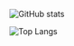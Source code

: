 ![GitHub stats](https://github-readme-stats.vercel.app/api?username=vansh2101&show_icons=true&theme=chartreuse-dark)

![Top Langs](https://github-readme-stats.vercel.app/api/top-langs/?username=vansh2101&layout=compact&theme=chartreuse-dark)



<!--
**vansh2101/vansh2101** is a ✨ _special_ ✨ repository because its `README.md` (this file) appears on your GitHub profile.

Here are some ideas to get you started:

- 🔭 I’m currently working on ...
- 🌱 I’m currently learning ...
- 👯 I’m looking to collaborate on ...
- 🤔 I’m looking for help with ...
- 💬 Ask me about ...
- 📫 How to reach me: ...
- 😄 Pronouns: ...
- ⚡ Fun fact: ...
-->
